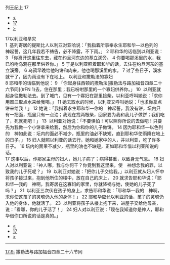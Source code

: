 ﻿





 列王纪上 17




* [<](bible/1KI16.md)
* [17](bible/1KI.md)
* [>](bible/1KI18.md)



 
17以利亚和旱灾  
1  基列寄居的提斯比人以利亚对亚哈说：「我指着所事奉永生耶和华—以色列的　神起誓，这几年我若不祷告，必不降露，不下雨。」 
2 耶和华的话临到以利亚说： 
3 「你离开这里往东去，藏在约旦河东边的基立溪旁。 
4 你要喝那溪里的水，我已吩咐乌鸦在那里供养你。」 
5 于是以利亚照着耶和华的话，去住在约旦河东的基立溪旁。 
6 乌鸦早晚给他叼饼和肉来，他也喝那溪里的水。 
7 过了些日子，溪水就干了，因为雨没有下在地上。 以利亚和撒勒法的寡妇  
8 耶和华的话临到他说： 
9 「你起身往西顿的撒勒法[撒勒法与路加福音四章二十六节同](#FN
1)去，住在那里；我已吩咐那里的一个寡妇供养你。」 
10  以利亚就起身往撒勒法去。到了城门，见有一个寡妇在那里捡柴，以利亚呼叫她说：「求你用器皿取点水来给我喝。」 
11 她去取水的时候，以利亚又呼叫她说：「也求你拿点饼来给我！」 
12 她说：「我指着永生耶和华—你的　神起誓，我没有饼，坛内只有一把面，瓶里只有一点油；我现在找两根柴，回家要为我和我儿子做饼；我们吃了，死就死吧！」 
13  以利亚对她说：「不要惧怕！可以照你所说的去做吧！只要先为我做一个小饼拿来给我，然后为你和你的儿子做饼。 
14 因为耶和华—以色列的　神如此说：坛内的面必不减少，瓶里的油必不缺短，直到耶和华使雨降在地上的日子。」 
15 妇人就照以利亚的话去行。她和她家中的人，并以利亚，吃了许多日子。 
16 坛内的面果不减少，瓶里的油也不缺短，正如耶和华借以利亚所说的话。  
17 这事以后，作那家主母的妇人，她儿子病了；病得甚重，以致身无气息。 
18 妇人对以利亚说：「神人哪，我与你何干？你竟到我这里来，使　神想念我的罪，以致我的儿子死呢？」 
19  以利亚对她说：「把你儿子交给我。」以利亚就从妇人怀中将孩子接过来，抱到他所住的楼中，放在自己的床上， 
20 就求告耶和华说：「耶和华—我的　神啊，我寄居在这寡妇的家里，你就降祸与她，使她的儿子死了吗？」 
21  以利亚三次伏在孩子的身上，求告耶和华说：「耶和华—我的　神啊，求你使这孩子的灵魂仍入他的身体！」 
22 耶和华应允以利亚的话，孩子的灵魂仍入他的身体，他就活了。 
23  以利亚将孩子从楼上抱下来，进屋子交给他母亲，说：「看哪，你的儿子活了！」 
24 妇人对以利亚说：「现在我知道你是神人，耶和华借你口所说的话是真的。」 
* [<](bible/1KI16.md)
* [17](bible/1KI.md)
* [>](bible/1KI18.md)





---


[17:9:](#V9)
撒勒法与路加福音四章二十六节同




---









